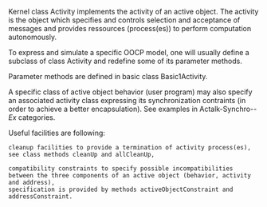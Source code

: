 Kernel class Activity implements the activity of an active object.
The activity is the object which specifies and controls selection and acceptance of messages and provides ressources (process(es)) to perform computation autonomously.

To express and simulate a specific OOCP model, one will usually define a subclass of class Activity and redefine some of its parameter methods.

Parameter methods are defined in basic class Basic1Activity.

A specific class of active object behavior (user program) may also specify an associated activity class expressing its synchronization contraints (in order to achieve a better encapsulation). See examples in Actalk-Synchro-*-Ex* categories.

Useful facilities are following:

	cleanup facilities to provide a termination of activity process(es),
	see class methods cleanUp and allCleanUp,

	compatibility constraints to specify possible incompatibilities between the three components of an active object (behavior, activity and address),
	specification is provided by methods activeObjectConstraint and addressConstraint.